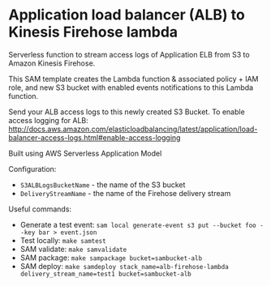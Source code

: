 # Application load balancer (ALB) to Kinesis Firehose lambda

Serverless function to stream access logs of Application ELB from S3 to Amazon Kinesis Firehose.

This SAM template creates the Lambda function & associated policy + IAM role, and new S3 bucket
with enabled events notifications to this Lambda function.

Send your ALB access logs to this newly created S3 Bucket. To enable access logging for ALB:
http://docs.aws.amazon.com/elasticloadbalancing/latest/application/load-balancer-access-logs.html#enable-access-logging

Built using AWS Serverless Application Model

Configuration:
 * `S3ALBLogsBucketName` - the name of the S3 bucket
 * `DeliveryStreamName` - the name of the Firehose delivery stream

Useful commands:

* Generate a test event: `sam local generate-event s3 put --bucket foo --key bar > event.json`
* Test locally: `make samtest`
* SAM validate: `make samvalidate`
* SAM package: `make sampackage bucket=sambucket-alb`
* SAM deploy: `make samdeploy stack_name=alb-firehose-lambda delivery_stream_name=test1 bucket=sambucket-alb` 
